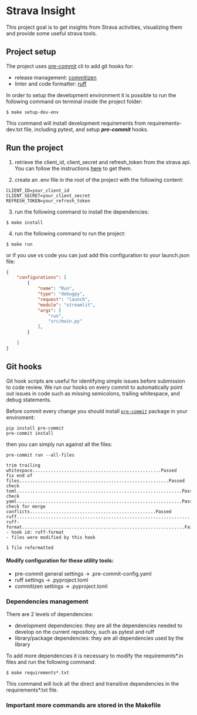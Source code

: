 # Strava Insight

This project goal is to get insights from Strava activities, visualizing them and provide some useful strava tools.

## Project setup

The project uses [pre-commit](https://pre-commit.com/) cli to add git hooks for:
- release management: [commitizen](https://commitizen-tools.github.io/commitizen/)
- linter and code formatter: [ruff](https://docs.astral.sh/ruff/)

In order to setup the development environment it is possible to run the following command on terminal inside the project folder:

```shell
$ make setup-dev-env
```

This command will install development requirements from requirements-dev.txt file, including pytest,
and setup ***pre-commit*** hooks.

## Run the project
1. retrieve the client_id, client_secret and refresh_token from the strava api. You can follow the instructions [here](https://developers.strava.com/docs/getting-started/#account) to get them.

2. create an .env file in the root of the project with the following content:
```shell
CLIENT_ID=your_client_id
CLIENT_SECRET=your_client_secret
REFRESH_TOKEN=your_refresh_token
```

3. run the following command to install the dependencies:
```shell
$ make install
```

4. run the following command to run the project:
```shell
$ make run
```

or if you use vs code you can just add this configuration to your launch.json file:
```json
{
    "configurations": [
        {
            "name": "Run",
            "type": "debugpy",
            "request": "launch",
            "module": "streamlit",
            "args": [
                "run",
                "src/main.py"
            ],
        }

    ]
}
```


## Git hooks
Git hook scripts are useful for identifying simple issues before submission to code review.
We run our hooks on every commit to automatically point out issues in code such as missing semicolons, trailing whitespace, and debug statements.

Before commit every change you should install [`pre-commit`](https://pre-commit.com) package in your enviroment:
```
pip install pre-commit
pre-commit install
```

then you can simply run against all the files:
```
pre-commit run --all-files
```
```
trim trailing whitespace.................................................Passed
fix end of files.........................................................Passed
check toml...............................................................Passed
check yaml...............................................................Passed
check for merge conflicts................................................Passed
ruff.....................................................................Passed
ruff-format..............................................................Failed
- hook id: ruff-format
- files were modified by this hook

1 file reformatted
```

#### Modify configuration for these utility tools:
- pre-commit general settings -> .pre-commit-config.yaml
- ruff settings -> .pyproject.toml
- commitizen settings -> .pyproject.toml

### Dependencies management

There are 2 levels of dependencies:
- development dependencies: they are all the dependencies needed to develop on the current repository, such as pytest and ruff
- library/package dependencies: they are all dependencies used by the library

To add more dependencies it is necessary to modify the requirements*.in files and run the following command:
```shell
$ make requirements*.txt
```
This command will lock all the direct and transitive dependencies in the requirements*.txt file.

### Important more commands are stored in the Makefile

